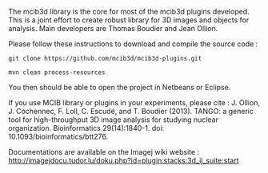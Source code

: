The mcib3d library is the core for most of the mcib3d plugins developed. This is a joint effort to create robust library for 3D images and objects for analysis. Main developers are Thomas Boudier and Jean Ollion.

Please follow these instructions to download and compile the source code : 

`git clone https://github.com/mcib3d/mcib3d-plugins.git`

`mvn clean process-resources`

You then should be able to open the project in Netbeans or Eclipse. 

If you use MCIB library or plugins in your experiments, please cite : J. Ollion, J. Cochennec, F. Loll, C. Escudé, and T. Boudier (2013). TANGO: a generic tool for high-throughput 3D image analysis for studying nuclear organization. Bioinformatics 29(14):1840-1. doi: 10.1093/bioinformatics/btt276.

Documentations are available on the Imagej wiki website : http://imagejdocu.tudor.lu/doku.php?id=plugin:stacks:3d_ij_suite:start
